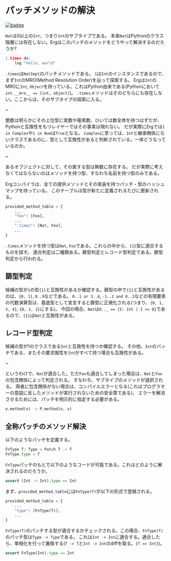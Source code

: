 # パッチメソッドの解決

[![badge](https://img.shields.io/endpoint.svg?url=https%3A%2F%2Fgezf7g7pd5.execute-api.ap-northeast-1.amazonaws.com%2Fdefault%2Fsource_up_to_date%3Fowner%3Derg-lang%26repos%3Derg%26ref%3Dmain%26path%3Ddoc/EN/compiler/trait_method_resolving.md%26commit_hash%3D06f8edc9e2c0cee34f6396fd7c64ec834ffb5352)](https://gezf7g7pd5.execute-api.ap-northeast-1.amazonaws.com/default/source_up_to_date?owner=erg-lang&repos=erg&ref=main&path=doc/EN/compiler/trait_method_resolving.md&commit_hash=06f8edc9e2c0cee34f6396fd7c64ec834ffb5352)

`Nat`は0以上の`Int`、つまり`Int`のサブタイプである。
本来`Nat`はPythonのクラス階層には存在しない。Ergはこのパッチのメソッドをどうやって解決するのだろうか?

```python
1.times do:
    log "hello, world"
```

`.times`は`NatImpl`のパッチメソッドである。
`1`は`Int`のインスタンスであるので、まず`Int`のMRO(Method Resolution Order)を辿って探索する。
Ergは`Int`のMROに`Int`, `Object`を持っている。これはPython由来である(Pythonにおいて`int.__mro__ == [int, object]`)。
`.times`メソッドはそのどちらにも存在しない。ここからは、そのサブタイプの探索に入る。

~

整数は明らかにその上位型に実数や複素数、ひいては数全体を持つはずだが、Pythonと互換性をもつレイヤーではその事実は現れない。
だが実際にErgでは`1 in Complex`や`1 in Num`は`True`となる。
`Complex`に至っては、`Int`と継承関係にないクラスであるのに、型として互換性があると判断されている。一体どうなっているのか。

~

あるオブジェクトに対して、その属する型は無数に存在する。
だが実際に考えなくてはならないのはメソッドを持つ型、すなわち名前を持つ型のみである。

Ergコンパイラは、全ての提供メソッドとその実装を持つパッチ・型のハッシュマップを持っている。
このテーブルは型が新たに定義されるたびに更新される。

```python
provided_method_table = {
    ...
    "foo": [Foo],
    ...
    ".times": [Nat, Foo],
    ...
}
```

`.times`メソッドを持つ型は`Nat`, `Foo`である。これらの中から、`{1}`型に適合するものを探す。
適合判定は二種類ある。篩型判定とレコード型判定である。篩型判定から行われる。

## 篩型判定

候補の型が`1`の型`{1}`と互換性があるか確認する。篩型の中で`{1}`と互換性があるのは、`{0, 1}`, `0..9`などである。
`0..1 or 3..4`, `-1..2 and 0..3`などの有限要素の代数演算型は、基底型として宣言すると篩型に正規化される(つまり、`{0, 1, 3, 4}`, `{0, 1, 2}`にする)。
今回の場合、`Nat`は`0.._ == {I: Int | I >= 0}`であるので、`{1}`は`Nat`と互換性がある。

## レコード型判定

候補の型が1のクラスである`Int`と互換性を持つか確認する。
その他、`Int`のパッチである、またその要求属性を`Int`がすべて持つ場合も互換性がある。

~

というわけで、`Nat`が適合した。ただ`Foo`も適合してしまった場合は、`Nat`と`Foo`の包含関係によって判定される。
すなわち、サブタイプのメソッドが選択される。
両者に包含関係がない場合は、コンパイルエラーとなる(これはプログラマーの意図に反したメソッドが実行されないための安全策である)。
エラーを解消させるためには、パッチを明示的に指定する必要がある。

```python
o.method(x) -> P.method(o, x)
```

## 全称パッチのメソッド解決

以下のようなパッチを定義する。

```python
FnType T: Type = Patch T -> T
FnType.type = T
```

`FnType`パッチのもとで以下のようなコードが可能である。これはどのように解決されるのだろうか。

```python
assert (Int -> Int).type == Int
```

まず、`provided_method_table`には`FnType(T)`が以下の形式で登録される。

```python
provided_method_table = {
    ...
    "type": [FnType(T)],
    ...
}
```

`FnType(T)`のパッチする型が適合するかチェックされる。この場合、`FnType(T)`のパッチ型は`Type -> Type`である。
これは`Int -> Int`に適合する。適合したら、単相化を行って置換する(`T -> T`と`Int -> Int`のdiffを取る。`{T => Int}`)。

```python
assert FnType(Int).type == Int
```
